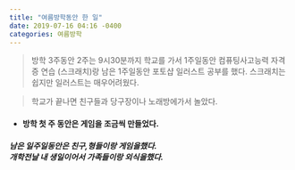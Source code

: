 ```yaml
---
title: "여름방학동안 한 일"
date: 2019-07-16 04:16 -0400
categories: 여름방학
---
```


>방학 3주동안 2주는 9시30분까지 학교를 가서 1주일동안 컴퓨팅사고능력 자격증 연습 (스크래치)랑 남은 1주일동안 포토샵 일러스트 공부를 했다. 스크래치는 쉽지만 일러스트는 매우어려웠다.

>학교가 끝나면 친구들과 당구장이나 노래방에가서 놀았다.

* #### 방학 첫 주 동안은 게임을 조금씩 만들었다.

##### 남은 일주일동안은 친구,형들이랑 게임을했다. <br>개학전날 내 생일이어서 가족들이랑 외식을했다.

[jekyll-docs]: https://jekyllrb.com/docs/home
[jekyll-gh]:   https://github.com/jekyll/jekyll
[jekyll-talk]: https://talk.jekyllrb.com/